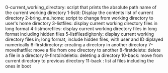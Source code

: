 0-current_working_directory: script that prints the absolute path name of the current working directory
1-listit: Display the contents list of current directory
2-bring_me_home: script to change from working directory to user's home directory
3-listfiles: display current working directory files in long format
4-listmorefiles: display current working directory files in long format including hidden files
5-listfilesdigitonly: display current working directory files in; long format, include hidden files, with user and ID diplayed numerically
6-firstdirectory: creating a directory in another directory
7-movethatfile: move a file from one directory to another
8-firstdelete: delete a file in a directory
9-firstdirdeletio: deleting a directory
10-back: move from current directory to previous directory
11-back : list al files including the ones in boot
